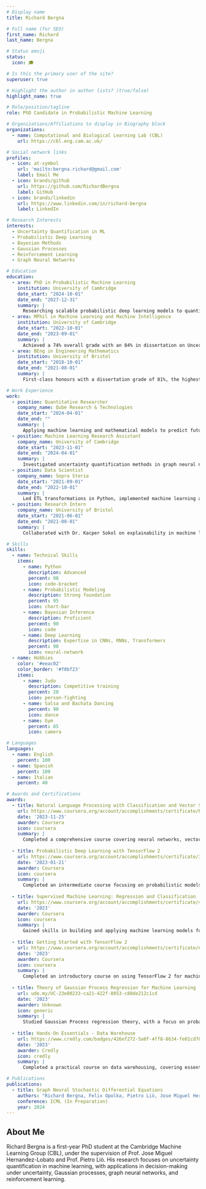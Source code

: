 ```yaml
---
# Display name
title: Richard Bergna

# Full name (for SEO)
first_name: Richard
last_name: Bergna

# Status emoji
status:
  icon: 🎓

# Is this the primary user of the site?
superuser: true

# Highlight the author in author lists? (true/false)
highlight_name: true

# Role/position/tagline
role: PhD Candidate in Probabilistic Machine Learning

# Organizations/Affiliations to display in Biography block
organizations:
  - name: Computational and Biological Learning Lab (CBL)
    url: https://cbl.eng.cam.ac.uk/

# Social network links
profiles:
  - icon: at-symbol
    url: 'mailto:bergna.richard@gmail.com'
    label: Email Me
  - icon: brands/github
    url: https://github.com/RichardBergna
    label: GitHub
  - icon: brands/linkedin
    url: https://www.linkedin.com/in/richard-bergna
    label: LinkedIn

# Research Interests
interests:
  - Uncertainty Quantification in ML
  - Probabilistic Deep Learning
  - Bayesian Methods
  - Gaussian Processes
  - Reinforcement Learning
  - Graph Neural Networks

# Education
education:
  - area: PhD in Probabilistic Machine Learning
    institution: University of Cambridge
    date_start: "2024-10-01"
    date_end: "2027-12-31"
    summary: |
      Researching scalable probabilistic deep learning models to quantify uncertainty under the supervision of Prof. Jose Miguel Hernandez-Lobato and Prof. Pietro Liò.
  - area: MPhil in Machine Learning and Machine Intelligence
    institution: University of Cambridge
    date_start: "2022-10-01"
    date_end: "2023-09-01"
    summary: |
      Achieved a 74% overall grade with an 84% in dissertation on Uncertainty Modeling in Graph Neural Networks via Stochastic Differential Equations. Supervised by Prof. Jose Miguel Hernandez-Lobato and Prof. Pietro Liò.
  - area: BEng in Engineering Mathematics
    institution: University of Bristol
    date_start: "2018-10-01"
    date_end: "2021-08-01"
    summary: |
      First-class honours with a dissertation grade of 81%, the highest in the cohort, focused on using machine learning to predict movement patterns.

# Work Experience
work:
  - position: Quantitative Researcher
    company_name: Qube Research & Technologies
    date_start: "2024-04-01"
    date_end: ""
    summary: |
      Applying machine learning and mathematical models to predict future financial returns.
  - position: Machine Learning Research Assistant
    company_name: University of Cambridge
    date_start: "2023-11-01"
    date_end: "2024-04-01"
    summary: |
      Investigated uncertainty quantification methods in graph neural networks in the CBL lab, under the supervision of Prof. Jose Miguel Hernandez-Lobato and Prof. Pietro Liò.
  - position: Data Scientist
    company_name: Sopra Steria
    date_start: "2021-09-01"
    date_end: "2022-10-01"
    summary: |
      Led ETL transformations in Python, implemented machine learning algorithms, and deployed deep learning architectures for production systems.
  - position: Research Intern
    company_name: University of Bristol
    date_start: "2021-06-01"
    date_end: "2021-08-01"
    summary: |
      Collaborated with Dr. Kacper Sokol on explainability in machine learning algorithms, including LIME and ANCHORS.

# Skills
skills:
  - name: Technical Skills
    items:
      - name: Python
        description: Advanced
        percent: 98
        icon: code-bracket
      - name: Probabilistic Modeling
        description: Strong foundation
        percent: 95
        icon: chart-bar
      - name: Bayesian Inference
        description: Proficient
        percent: 90
        icon: code
      - name: Deep Learning
        description: Expertise in CNNs, RNNs, Transformers
        percent: 90
        icon: neural-network
  - name: Hobbies
    color: '#eeac02'
    color_border: '#f0bf23'
    items:
      - name: Judo
        description: Competitive training
        percent: 20
        icon: person-fighting
      - name: Salsa and Bachata Dancing
        percent: 90
        icon: dance
      - name: Gym
        percent: 85
        icon: camera

# Languages
languages:
  - name: English
    percent: 100
  - name: Spanish
    percent: 100
  - name: Italian
    percent: 40

# Awards and Certifications
awards:
  - title: Natural Language Processing with Classification and Vector Spaces
    url: https://www.coursera.org/account/accomplishments/certificate/RQF7MCGT89TZ
    date: '2023-11-25'
    awarder: Coursera
    icon: coursera
    summary: |
      Completed a comprehensive course covering neural networks, vector space models, and their applications in natural language processing tasks.
      
  - title: Probabilistic Deep Learning with TensorFlow 2
    url: https://www.coursera.org/account/accomplishments/certificate/35AV6PTQH2HM
    date: '2023-01-21'
    awarder: Coursera
    icon: coursera
    summary: |
      Completed an intermediate course focusing on probabilistic models, TensorFlow 2, and the application of deep learning techniques in uncertainty quantification.
      
  - title: Supervised Machine Learning: Regression and Classification
    url: https://www.coursera.org/account/accomplishments/certificate/4ZT9YYBMMYSH
    date: '2023'
    awarder: Coursera
    icon: coursera
    summary: |
      Gained skills in building and applying machine learning models for regression and classification, with a focus on practical implementation and evaluation.
      
  - title: Getting Started with TensorFlow 2
    url: https://www.coursera.org/account/accomplishments/certificate/C6QU5WJZKKJ5
    date: '2023'
    awarder: Coursera
    icon: coursera
    summary: |
      Completed an introductory course on using TensorFlow 2 for machine learning and neural networks, focusing on hands-on model development.
      
  - title: Theory of Gaussian Process Regression for Machine Learning
    url: ude.my/UC-23e80233-ca21-422f-8053-c88de212c1cd
    date: '2023'
    awarder: Unknown
    icon: generic
    summary: |
      Studied Gaussian Process regression theory, with a focus on probabilistic modeling and applications in machine learning.
      
  - title: Hands-On Essentials - Data Warehouse
    url: https://www.credly.com/badges/426ef272-5a0f-4ff8-8634-fe01cd78aeab?source=linked_in_profile
    date: '2023'
    awarder: Credly
    icon: credly
    summary: |
      Completed a practical course on data warehousing, covering essential concepts in data storage and retrieval for large-scale systems.

# Publications
publications:
  - title: Graph Neural Stochastic Differential Equations
    authors: "Richard Bergna, Felix Opolka, Pietro Liò, Jose Miguel Hernandez-Lobato"
    conference: ICML (In Preparation)
    year: 2024
---
```


## About Me

Richard Bergna is a first-year PhD student at the Cambridge Machine Learning Group (CBL), under the supervision of Prof. Jose Miguel Hernandez-Lobato and Prof. Pietro Liò. His research focuses on uncertainty quantification in machine learning, with applications in decision-making under uncertainty, Gaussian processes, graph neural networks, and reinforcement learning.

